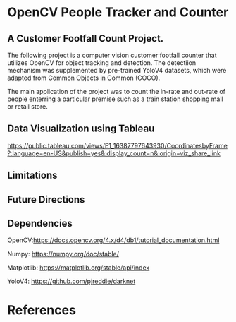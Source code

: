 # OpenCV People Tracker and Counter 
## A Customer Footfall Count Project.
The following project is a computer vision customer footfall counter that utilizes OpenCV for object tracking and detection. 
The detectiion mechanism was supplemented by pre-trained YoloV4 datasets, which were adapted from Common Objects in Common (COCO).

The main application of the project was to count the in-rate and out-rate of people enterring a particular premise such as a train station
shopping mall or retail store.


## Data Visualization using Tableau

https://public.tableau.com/views/E1_16387797643930/CoordinatesbyFrame?:language=en-US&publish=yes&:display_count=n&:origin=viz_share_link
## Limitations

## Future Directions

## Dependencies

OpenCV:https://docs.opencv.org/4.x/d4/db1/tutorial_documentation.html

Numpy: https://numpy.org/doc/stable/

Matplotlib: https://matplotlib.org/stable/api/index

YoloV4: https://github.com/pjreddie/darknet

# References
